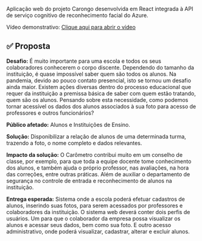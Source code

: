 Aplicação web do projeto Carongo desenvolvida em React integrada à API de serviço cognitivo de reconhecimento facial do Azure.

Vídeo demonstrativo: [Clique aqui para abrir o vídeo]("https://drive.google.com/file/d/1arULWXfIVUdkSuzLAXGrRAkEhIDOC3uT/view?usp=sharing")

## ✅ Proposta

__Desafio:__ É muito importante para uma escola e todos os seus colaboradores conhecerem o corpo discente. Dependendo do tamanho da instituição, é quase impossível saber quem são todos os alunos. Na pandemia, devido ao pouco contato presencial, isto se tornou um desafio ainda maior. Existem ações diversas dentro do processo educacional que requer da instituição a premissa básica de saber com quem estão tratando, quem são os alunos. Pensando sobre esta necessidade, como podemos tornar acessível os dados dos alunos associados à sua foto para acesso de professores e outros funcionários?

__Público afetado:__ Alunos e Instituições de Ensino.

__Solução:__ Disponibilizar a relação de alunos de uma determinada turma, trazendo a foto, o nome completo e dados relevantes.

__Impacto da solução:__ O Carômetro contribui muito em um conselho de classe, por exemplo, para que toda a equipe docente tome conhecimento dos alunos, e também ajuda o próprio professor, nas avaliações, na hora das correções, entre outras práticas. Além de auxiliar o departamento de segurança no controle de entrada e reconhecimento de alunos na instituição.

__Entrega esperada:__ Sistema onde a escola poderá efetuar cadastros de alunos, inserindo suas fotos, para serem acessados por professores e colaboradores da instituição. O sistema web deverá conter dois perfis de usuários. Um para que o colaborador da empresa possa visualizar os alunos e acessar seus dados, bem como sua foto. E outro acesso administrativo, onde poderá visualizar, cadastrar, alterar e excluir alunos.